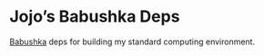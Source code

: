 # Jojo’s Babushka Deps

[Babushka](http://babushka.me) deps for building my standard computing environment.
